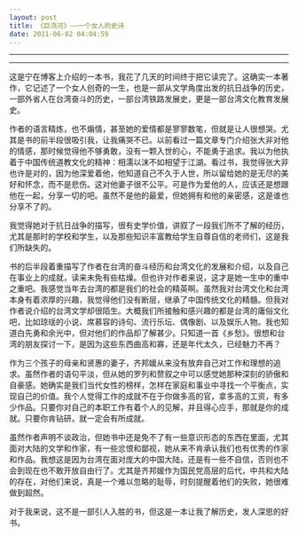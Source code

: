 ```yaml
---
layout: post
title: 《巨流河》——一个女人的史诗
date: 2011-06-02 04:04:59
---
```


<meta http-equiv='Content-Type' content='text/html; charset=utf-8' />

---

---

这是宁在博客上介绍的一本书，我花了几天的时间终于把它读完了。这确实一本著作，它记述了一个女人创奇的一生，也是一部从文学角度出发的抗日战争的历史，一部外省人在台湾奋斗的历史，一部台湾铁路发展史，更是一部台湾文化教育发展史。


作者的语言精炼，也不煽情，甚至她的爱情都是寥寥数笔，但就是让人很想哭。尤其是书的前半段很吸引我，让我痛哭不已。以前看过一篇文章专门介绍张大非对他的情感，那时候觉得他不够勇敢，没有一颗入世的心，不能勇于追求。我以为他执着于中国传统道教文化的精神：相濡以沫不如相望于江湖。看过书，我觉得张大非也许是对的，因为他深爱着他，他知道自己不久于人世，所以留给她的是无尽的美好和怀念，而不是悲伤。这对他妻子很不公平。可是作为爱他的人，应该还是想跟他在一起，分享一切的吧。虽然不是他的最爱，但她拥有和他的亲密感，这是谁也分享不了的。


我觉得她对于抗日战争的描写，很有史学价值，讲叙了一段我们所不了解的经历，尤其是那时的学校和学生，以及那些知识丰富教给学生自尊自信的老师们，这是我们所缺失的。



书的后半段着重描写了作者在台湾的奋斗经历和台湾文化的发展和介绍，以及自己在事业上的成就，读来未免有些枯燥。但也许对作者来说，这才是她一生中的重中之重吧。我感觉当年去台湾的都是我们的社会的精英啊。虽然我对台湾文化和台湾本身有着浓厚的兴趣，我觉得他们没有断层，继承了中国传统文化的精髓。但我对作者说介绍的台湾文学却很陌生。大概我们所接触和感兴趣的都是台湾的庸俗文化吧，比如琼瑶的小说、席慕容的诗句、流行乐坛、偶像剧、以及娱乐人物。我也知道白先勇和余光中，但对他们的作品却了解甚少。只知道一首《乡愁》。很想和台湾的朋友探讨一下，是因为这些东西曲高和寡，还是年代太久，已经魅力不再？

 
作为三个孩子的母亲和贤惠的妻子，齐邦媛从来没有放弃自己对工作和理想的追求。虽然作者的语句平淡，但从她的罗列和赘叙之中可以感觉她那种深刻的骄傲和自豪感。她确实是我们当代女性的榜样，怎样在家庭和事业中寻找一个平衡点，实现自己的价值。我个人觉得工作的成就不在于你做多高的官，拿多高的工资，有多少作品。只要你对自己的本职工作有着个人的见解，并且得心应手，那就是你的成就。只要你肯钻研，就一定会有所成就。


虽然作者声明不谈政治，但她书中还是免不了有一些意识形态的东西在里面，尤其面对大陆的文学和作家，有一些忿恨和鄙视，她从来不肯承认我们也有优秀的作家和作品。我想这是因为台湾在面对庞大的中国大陆，还是有一些不自信，否则也不会到现在也不敢开放自由行了。尤其是齐邦媛作为国民党高层的后代，中共和大陆的存在，对他们来说，真是一个难以忽略的耻辱，时刻提醒着他们的失败，她很难做到超然。

对于我来说，这不是一部引人入胜的书，但这是一本让我了解历史，发人深思的好书。


